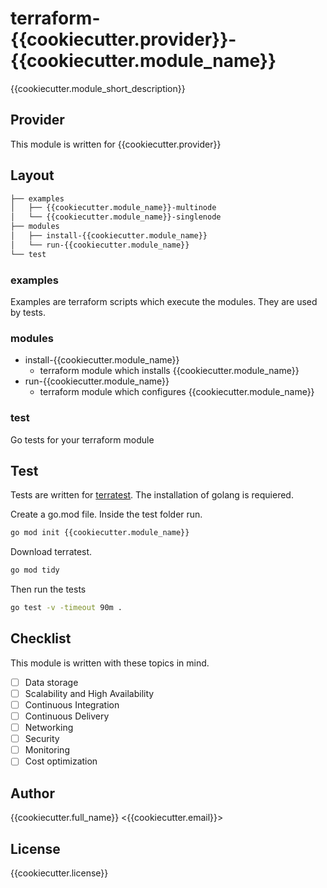 terraform-{{cookiecutter.provider}}-{{cookiecutter.module_name}}
================================================================

{{cookiecutter.module_short_description}}

Provider
--------

This module is written for {{cookiecutter.provider}}

Layout
------

```sh
├── examples
│   ├── {{cookiecutter.module_name}}-multinode
│   └── {{cookiecutter.module_name}}-singlenode
├── modules
│   ├── install-{{cookiecutter.module_name}}
│   └── run-{{cookiecutter.module_name}}
└── test
```

### examples
Examples are terraform scripts which execute the modules. They are used by tests.

### modules
* install-{{cookiecutter.module_name}}
    * terraform module which installs {{cookiecutter.module_name}}
* run-{{cookiecutter.module_name}}
    * terraform module which configures {{cookiecutter.module_name}}

### test
Go tests for your terraform module

Test
----
Tests are written for [terratest](https://github.com/gruntwork-io/terratest).
The installation of golang is requiered.

Create a go.mod file. Inside the test folder run.
```sh
go mod init {{cookiecutter.module_name}}
```

Download terratest.
```sh
go mod tidy
```

Then run the tests
```sh
go test -v -timeout 90m .
```
<!-- ### install golang -->

Checklist
---------
This module is written with these topics in mind.

* [ ] Data storage
* [ ] Scalability and High Availability
* [ ] Continuous Integration
* [ ] Continuous Delivery
* [ ] Networking
* [ ] Security
* [ ] Monitoring
* [ ] Cost optimization

Author
------
{{cookiecutter.full_name}} <{{cookiecutter.email}}>

License
-------
{{cookiecutter.license}}
